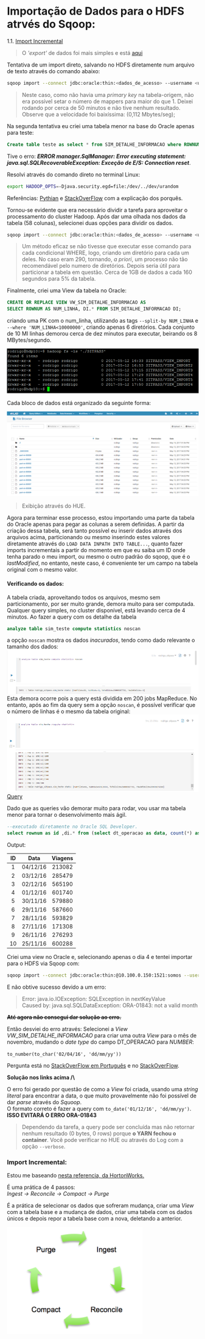 # Importação de Dados para o HDFS atrvés do Sqoop:

1.1. [Import Incremental](#import-incr)

>O _'export'_ de dados foi mais simples e está [aqui](./Arquivos/sqoop/export.md)

Tentativa de um import direto, salvando no HDFS diretamente num arquivo de texto através do comando abaixo:  
```bash
sqoop import --connect jdbc:oracle:thin:<dados_de_acesso> --username <user>  -P --table SIM_DETALHE_INFORMACAO --m 1 --target-dir -- /user/rodrigo/<dir_> --verbose >> log.txt
```
> Neste caso, como não havia uma _primary key_ na tabela-origem, não era possível setar o número de mappers para maior do que 1. Deixei rodando por cerca de 50 minutos e não tive nenhum resultado. Observe que a velocidade foi baixíssima: (0,112 Mbytes/seg);

Na segunda tentativa eu criei uma tabela menor na base do Oracle apenas para teste:

```sql
Create table teste as select * from SIM_DETALHE_INFORMACAO where ROWNUM < 10
```
Tive o erro: ___ERROR manager.SqlManager: Error executing statement: java.sql.SQLRecoverableException: Exceção de E/S: Connection reset___.  

Resolvi através do comando direto no terminal Linux:
```bash
export HADOOP_OPTS=-Djava.security.egd=file:/dev/../dev/urandom
```
Referências: [Pythian](https://www.pythian.com/blog/connection-resets-when-importing-from-oracle-with-sqoop/) e [StackOverFlow](http://stackoverflow.com/questions/2327220/oracle-jdbc-intermittent-connection-issue) com a explicação dos porquês.

Tornou-se evidente que era necessário dividir a tarefa para aproveitar o processamento do cluster Hadoop. Após dar uma olhada nos dados da tabela (58 colunas), selecionei duas opções para dividir os dados.  

```bash
sqoop import --connect jdbc:oracle:thin:<dados_de_acesso> --username <user> -P --table SITPASS.SIM_DETALHE_INFORMACAO --split-by CD_OPERADORA --where 'NR_LINHA=887' --target-dir  /user/rodrigo/<dir_>2>&1|tee log4.txt
```
>Um método eficaz se não tivesse que executar esse comando para cada condicional WHERE, logo, criando um diretório para cada um deles. No caso eram 290, tornando, _a priori_, um processo não tão recomendável pelo numero de diretórios. Depois seria útil para particionar a tabela em questão. Cerca de 1GB de dados a cada 160 segundos para 5% da tabela.

Finalmente, criei uma View da tabela no Oracle:
```sql
CREATE OR REPLACE VIEW VW_SIM_DETALHE_INFORMACAO AS
SELECT ROWNUM AS NUM_LINHA, DI.* FROM SIM_DETALHE_INFORMACAO DI;
```
criando uma PK com o num_linha, utilizando as tags `--split-by NUM_LINHA` e `--where 'NUM_LINHA<10000000'`, criando apenas 6 diretórios. Cada conjunto de 10 MI linhas demorou cerca de dez minutos para executar, beirando os 8 MBytes/segundo.

![Resultado do Import](./Arquivos/sqoop/sqoop_imp1.PNG)  

Cada bloco de dados está organizado da seguinte forma:

![Arquivos no HDFS](./Arquivos/sqoop/sqoop_imp2.PNG)
>Exibição através do HUE.

Agora para terminar esse processo, estou importando uma parte da tabela do Oracle apenas para pegar as colunas a serem definidas. A partir da criação dessa tabela, será tanto possível eu inserir dados através dos arquivos acima, particionando ou mesmo inserindo estes valores diretamente através do `LOAD DATA INPATH INTO TABLE...`, quanto fazer imports incrementais a partir do momento em que eu saiba um ID onde tenha parado o meu import, ou mesmo o outro padrão do sqoop, que é o _lastModified_, no entanto, neste caso, é conveniente ter um campo na tabela original com o mesmo valor.

#### Verificando os dados:

A tabela criada, aproveitando todos os arquivos, mesmo sem particionamento, por ser muito grande, demora muito para ser computada. Qualquer query simples, no cluster disponível, está levando cerca de 4 minutos. Ao fazer a query com os detalhe da tabela
```sql
analyze table sim_teste compute statistics noscan
```
a opção `noscan` mostra os dados _inacurados_, tendo como dado relevante o tamanho dos dados:
![Tabela importada:](./Arquivos/sqoop/sqoop_table.png)
Esta demora ocorre pois a query está dividida em 200 jobs MapReduce. No entanto, após ao fim da query sem a opção `noscan`, é possível verificar que o número de linhas é o mesmo da tabela original:
![Tabela importada:](./Arquivos/sqoop/sqoop_table2.png)  
[Query](./Arquivos/Sqoop/queries_sitpass.sql)

Dado que as queries vão demorar muito para rodar, vou usar ma tabela menor para tornar o desenvolvimento mais ágil.
```sql
--executado diretamente no Oracle SQL Developer.
select rownum as id ,di.* from (select dt_operacao as data, count(*) as viagens from VW_SIM_DETALHE_INFORMACAO group by dt_operacao order by data desc) di where rownum <=10
```
Output:  

|ID|Data|Viagens|
|:---:|:---:|:---:|
|1|04/12/16|213082|
|2|03/12/16|285479|
|3|02/12/16|565190|
|4|01/12/16|601740|
|5|30/11/16|579880|
|6|29/11/16|587660|
|7|28/11/16|593829|
|8|27/11/16|171308|
|9|26/11/16|276293|
|10|25/11/16|600288|

Criei uma view no Oracle e, selecionando apenas o dia 4 e tentei importar para o HDFS via Sqoop com:
```bash
sqoop import --connect jdbc:oracle:thin:@10.100.0.150:1521:somos --username SITPASS --password sitpass-password-file '/user/rodrigo/sqoop.password' --table SITPASS.VW_DIA4 --split-by NUM_LINHA  --m 10 --target-dir  /user/rodrigo/RESUMO_SITPASS 2>&1|tee import_tab_menor.txt
```
E não obtive sucesso devido a um erro:
>Error: java.io.IOException: SQLException in nextKeyValue   
 Caused by: java.sql.SQLDataException: ORA-01843: not a valid month



__~~Até agora não consegui dar solução ao erro.~~__  

Então desviei do erro através:
  Selecionei a _View_ _VW_SIM_DETALHE_INFORMACAO_ para criar uma outra _View_ para o mês de novembro, mudando o _date type_ do campo DT_OPERACAO para _NUMBER_:  

  `to_number(to_char('02/04/16', 'dd/mm/yy'))`



Pergunta está no [StackOverFlow em Português](https://pt.stackoverflow.com/questions/205152/erro-ora-01843-ao-importar-tabela-no-sqoop) e no [StackOverFlow](http://stackoverflow.com/questions/44029327/error-ora-01843-when-importing-table-to-sqoop).

__Solução nos links acima /\\__

O erro foi gerado por questão de como a _View_ foi criada, usando uma _string literal_ para encontrar a data, o que muito provavelmente não foi possível de dar _parse_ através do _Squoop_.  
O formato correto é fazer a query com `to_date('01/12/16', 'dd/mm/yy')`. __ISSO EVITARÁ O ERRO ORA-01843__

>Dependendo da tarefa, a query pode ser concluída mas não retornar nenhum resultado (0 bytes, 0 rows) porque __o YARN fechou o container__. Você pode verificar no HUE ou através do Log com a opção `--verbose`.

### <a name="import-incr"></a>Import Incremental:

Estou me baseando [nesta referencia, da HortonWorks.](https://docs.hortonworks.com/HDPDocuments/HDP2/HDP-2.4.0/bk_dataintegration/content/incrementally-updating-hive-table-with-sqoop-and-ext-table.html)

É uma prática de 4 passos:  
_Ingest -> Reconcile -> Compact -> Purge_  

É a prática de selecionar os dados que sofreram mudança, criar uma _View_ com a tabela base e a mudança de dados, criar uma tabela com os dados únicos e depois repor a tabela base com a nova, deletando a anterior.

![Boa prática Incremental](./Arquivos/sqoop/incremental1.PNG)
